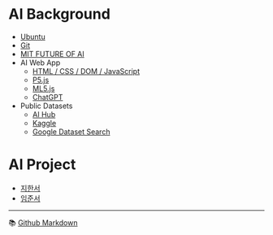 # AI Background
- [Ubuntu](./background/ubuntu.md)
- [Git](./background/git.md)
- [MIT FUTURE OF AI](https://futureofai.mit.edu/)
- AI Web App
  - [HTML / CSS / DOM / JavaScript](./background/html.md)
  - [P5.js](./background/p5.md)  
  - [ML5.js](./background/ml5.md)
  - [ChatGPT](./background/chatgpt.md)
- Public Datasets
  - [AI Hub](https://aihub.or.kr/)
  - [Kaggle](https://www.kaggle.com/)
  - [Google Dataset Search](https://datasetsearch.research.google.com/)



# AI Project
- [지한서](./han-seo/project.md) 
- [임준서](./joon-seo/project.md)


---

:books: [Github Markdown](https://docs.github.com/en/get-started/writing-on-github/getting-started-with-writing-and-formatting-on-github/basic-writing-and-formatting-syntax)
 
